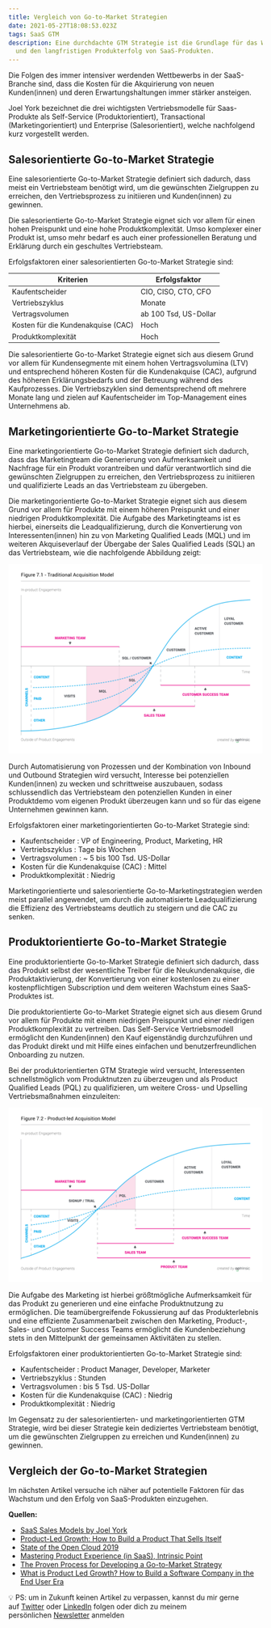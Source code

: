 ```yaml
---
title: Vergleich von Go-to-Market Strategien
date: 2021-05-27T18:08:53.023Z
tags: SaaS GTM
description: Eine durchdachte GTM Strategie ist die Grundlage für das Wachstum
  und den langfristigen Produkterfolg von SaaS-Produkten.
---
```

Die Folgen des immer intensiver werdenden Wettbewerbs in der SaaS-Branche sind, dass die Kosten für die Akquirierung von neuen Kunden(innen) und deren Erwartungshaltungen immer stärker ansteigen. 

Joel York bezeichnet die drei wichtigsten Vertriebsmodelle für Saas-Produkte als Self-Service (Produktorientiert), Transactional (Marketingorientiert) und Enterprise (Salesorientiert), welche nachfolgend kurz vorgestellt werden.

## Salesorientierte Go-to-Market Strategie

Eine salesorientierte Go-to-Market Strategie definiert sich dadurch, dass meist ein Vertriebsteam benötigt wird, um die gewünschten Zielgruppen zu erreichen, den Vertriebsprozess zu initiieren und Kunden(innen) zu gewinnen.

Die salesorientierte Go-to-Market Strategie eignet sich vor allem für einen hohen Preispunkt und eine hohe Produktkomplexität. Umso komplexer einer Produkt ist, umso mehr bedarf es auch einer professionellen Beratung und Erklärung durch ein geschultes Vertriebsteam.

Erfolgsfaktoren einer salesorientierten Go-to-Market Strategie sind:

|Kriterien|Erfolgsfaktor|
|--- | --- |
|Kaufentscheider|CIO, CISO, CTO, CFO|
|Vertriebszyklus|Monate|
|Vertragsvolumen|ab 100 Tsd, US-Dollar|
|Kosten für die Kundenakquise (CAC)|Hoch|
|Produktkomplexität|Hoch|

Die salesorientierte Go-to-Market Strategie eignet sich aus diesem Grund vor allem für Kundensegmente mit einem hohen Vertragsvolumina (LTV) und entsprechend höheren Kosten für die Kundenakquise (CAC), aufgrund des höheren Erklärungsbedarfs und der Betreuung während des Kaufprozesses. Die Vertriebszyklen sind dementsprechend oft mehrere Monate lang und zielen auf Kaufentscheider im Top-Management eines Unternehmens ab.

## Marketingorientierte Go-to-Market Strategie

Eine marketingorientierte Go-to-Market Strategie definiert sich dadurch, dass das Marketingteam die Generierung von Aufmerksamkeit und Nachfrage für ein Produkt vorantreiben und dafür verantwortlich sind die gewünschten Zielgruppen zu erreichen, den Vertriebsprozess zu initiieren und qualifizierte Leads an das Vertriebsteam zu übergeben.

Die marketingorientierte Go-to-Market Strategie eignet sich aus diesem Grund vor allem für Produkte mit einem höheren Preispunkt und einer niedrigen Produktkomplexität. Die Aufgabe des Marketingteams ist es hierbei, einerseits die Leadqualifizierung, durch die Konvertierung von Interessenten(innen) hin zu von Marketing Qualified Leads (MQL) und im weiteren Akquiseverlauf der Übergabe der Sales Qualified Leads (SQL) an das Vertriebsteam, wie die nachfolgende Abbildung zeigt:

![Leadqualifizierung von MQL zu SQL](/assets/uploads/saas-leadqualifizierung-von-mql-zu-sql.png "Leadqualifizierung von MQL zu SQL")

Durch Automatisierung von Prozessen und der Kombination von Inbound und Outbound Strategien wird versucht, Interesse bei potenziellen Kunden(innen) zu wecken und schrittweise auszubauen, sodass schlussendlich das Vertriebsteam den potenziellen Kunden in einer Produktdemo vom eigenen Produkt überzeugen kann und so für das eigene Unternehmen gewinnen kann.

Erfolgsfaktoren einer marketingorientierten Go-to-Market Strategie sind:

* Kaufentscheider
  : VP of Engineering, Product, Marketing, HR
* Vertriebszyklus
  : Tage bis Wochen
* Vertragsvolumen
  : ~ 5 bis 100 Tsd. US-Dollar
* Kosten für die Kundenakquise (CAC)
  : Mittel
* Produktkomplexität
  : Niedrig

Marketingorientierte und salesorientierte Go-to-Marketingstrategien werden meist parallel angewendet, um durch die automatisierte Leadqualifizierung die Effizienz des Vertriebsteams deutlich zu steigern und die CAC zu senken.

## Produktorientierte Go-to-Market Strategie

Eine produktorientierte Go-to-Market Strategie definiert sich dadurch, dass das Produkt selbst der wesentliche Treiber für die Neukundenakquise, die Produktaktivierung, der Konvertierung von einer kostenlosen zu einer kostenpflichtigen Subscription und dem weiteren Wachstum eines SaaS-Produktes ist.

Die produktorientierte Go-to-Market Strategie eignet sich aus diesem Grund vor allem für Produkte mit einem niedrigen Preispunkt und einer niedrigen Produktkomplexität zu vertreiben. Das Self-Service Vertriebsmodell ermöglicht den Kunden(innen) den Kauf eigenständig durchzuführen und das Produkt direkt und mit Hilfe eines einfachen und benutzerfreundlichen Onboarding zu nutzen.

Bei der produktorientierten GTM Strategie wird versucht, Interessenten schnellstmöglich vom Produktnutzen zu überzeugen und als Product Qualified Leads (PQL) zu qualifizieren, um weitere Cross- und Upselling Vertriebsmaßnahmen einzuleiten:

![Leadqualifizierung von Visitor zu PQL](/assets/uploads/saas-leadqualifizierung-von-visitor-zu-pql.png "Leadqualifizierung von Visitor zu PQL")

Die Aufgabe des Marketing ist hierbei größtmögliche Aufmerksamkeit für das Produkt zu generieren und eine einfache Produktnutzung zu ermöglichen. Die teamübergreifende Fokussierung auf das Produkterlebnis und eine effiziente Zusammenarbeit zwischen den Marketing, Product-, Sales- und Customer Success Teams ermöglicht die Kundenbeziehung stets in den Mittelpunkt der gemeinsamen Aktivitäten zu stellen.

Erfolgsfaktoren einer produktorientierten Go-to-Market Strategie sind:

* Kaufentscheider
  : Product Manager, Developer, Marketer
* Vertriebszyklus
  : Stunden
* Vertragsvolumen
  : bis 5 Tsd. US-Dollar
* Kosten für die Kundenakquise (CAC)
  : Niedrig
* Produktkomplexität
  : Niedrig

Im Gegensatz zu der salesorientierten- und marketingorientierten GTM Strategie, wird bei dieser Strategie kein dediziertes Vertriebsteam benötigt, um die gewünschten Zielgruppen zu erreichen und Kunden(innen) zu gewinnen.

## Vergleich der Go-to-Market Strategien

Im nächsten Artikel versuche ich näher auf potentielle Faktoren für das Wachstum und den Erfolg von SaaS-Produkten einzugehen.

**Quellen:**

* [SaaS Sales Models by Joel York](http://chaotic-flow.com/media/saas-sales-models.pdf)
* [Product-Led Growth: How to Build a Product That Sells Itself](https://productled.com/book/)
* [State of the Open Cloud 2019](https://de.slideshare.net/Battery_Ventures/state-of-the-opencloud-2019)
* [Mastering Product Experience (in SaaS), Intrinsic Point](https://intrinsicpoint.com/mastering-product-experience-in-saas/home)
* [The Proven Process for Developing a Go-to-Market Strategy](https://blog.hubspot.com/sales/gtm-strategy)
* [What is Product Led Growth? How to Build a Software Company in the End User Era](https://openviewpartners.com/blog/what-is-product-led-growth/)

💡 PS: um in Zukunft keinen Artikel zu verpassen, kannst du mir gerne auf [Twitter](https://twitter.com/mariostnr) oder [LinkedIn](https://www.linkedin.com/in/mario-steiner) folgen oder dich zu meinem persönlichen [Newsletter](http://eepurl.com/heuGRP) anmelden